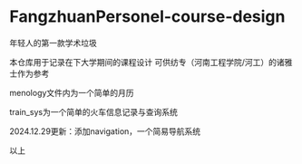 # FangzhuanPersonel-course-design

年轻人的第一款学术垃圾

本仓库用于记录在下大学期间的课程设计
可供纺专（河南工程学院/河工）的诸雅士作为参考




menology文件内为一个简单的月历

train_sys为一个简单的火车信息记录与查询系统

2024.12.29更新：添加navigation，一个简易导航系统

以上
